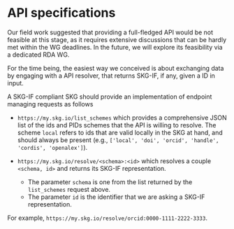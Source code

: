# API specifications


Our field work suggested that providing a full-fledged API would be not feasible at this stage, as it requires extensive discussions that can be hardly met within the WG deadlines. 
In the future, we will explore its feasibility via a dedicated RDA WG.

For the time being, the easiest way we conceived is about exchanging data by engaging with a API resolver, that returns SKG-IF, if any, given a ID in input.

A SKG-IF compliant SKG should provide an implementation of endpoint managing requests as follows

- `https://my.skg.io/list_schemes` which provides a comprehensive JSON list of the ids and PIDs schemes that the API is willing to resolve. The scheme `local` refers to ids that are valid locally in the SKG at hand, and should always be present (e.g., `['local', 'doi', 'orcid', 'handle', 'cordis', 'openalex']`).
- `https://my.skg.io/resolve/<schema>:<id>` which resolves a couple `<schema, id>` and returns its SKG-IF representation.
   
   * The parameter `schema` is one from the list returned by the `list_schemes` request above.
   * The parameter `id` is the identifier that we are asking a SKG-IF representation.

For example, `https://my.skg.io/resolve/orcid:0000-1111-2222-3333`.